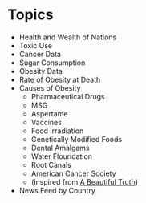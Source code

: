 # Topics

 * Health and Wealth of Nations
 * Toxic Use
 * Cancer Data
 * Sugar Consumption
 * Obesity Data
 * Rate of Obesity at Death
 * Causes of Obesity
   * Pharmaceutical Drugs
   * MSG
   * Aspertame
   * Vaccines
   * Food Irradiation
   * Genetically Modified Foods
   * Dental Amalgams
   * Water Flouridation
   * Root Canals
   * American Cancer Society
   * (inspired from [A Beautiful Truth](http://www.youtube.com/watch?v=wvzDHGLEUyw))
 * News Feed by Country
